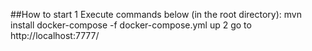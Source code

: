 ##How to start
    1 Execute commands below (in the root directory):
         mvn install
         docker-compose -f docker-compose.yml up
    2 go to http://localhost:7777/